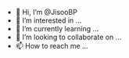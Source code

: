 - 👋 Hi, I’m @JisooBP
- 👀 I’m interested in ...
- 🌱 I’m currently learning ...
- 💞️ I’m looking to collaborate on ...
- 📫 How to reach me ...

<!---
JisooBP/JisooBP is a ✨ special ✨ repository because its `README.md` (this file) appears on your GitHub profile.
You can click the Preview link to take a look at your changes.
--->
